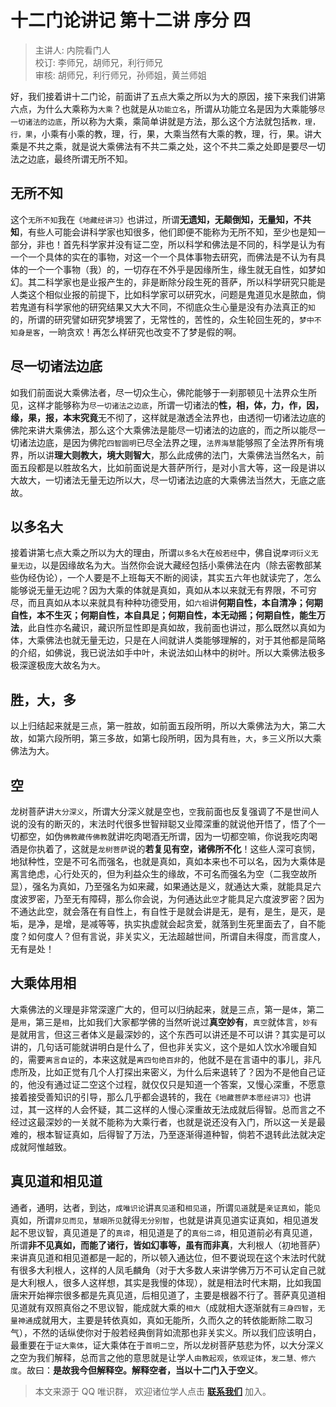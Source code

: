 # 十二门论讲记 第十二讲 序分 四

> 主讲人: 内院看门人 <br />
> 校订: 李师兄，胡师兄，利行师兄 <br />
> 审核: 胡师兄，利行师兄，孙师姐，黄兰师姐 <br />

好，我们接着讲十二门论，前面讲了五点大乘之所以为大的原因，接下来我们讲第六点，为什么大乘称为`大乘`？也就是从`功能立名`，所谓从功能立名是因为大乘能够`尽一切诸法的边底`，所以称为大乘，乘简单讲就是方法，那么这个方法就包括`教，理，行，果`，小乘有小乘的教，理，行，果，大乘当然有大乘的教，理，行，果。讲大乘是不共之乘，就是说大乘佛法有不共二乘之处，这个不共二乘之处即是要尽一切法之边底，最终所谓无所不知。

## 无所不知

这个`无所不知`我在`《地藏经讲习》`也讲过，所谓**无遗知，无颠倒知，无量知，不共知**，有些人可能会讲科学家也知很多，他们即便不能称为无所不知，至少也是知一部分，非也！首先科学家并没有证二空，所以科学和佛法是不同的，科学是认为有一个一个具体的实在的事物，对这一个一个具体事物去研究，而佛法是不认为有具体的一个一个事物（我）的，一切存在不外乎是因缘所生，缘生就无自性，如梦如幻。其二科学家也是业报产生的，非是断除分段生死的菩萨，所以科学研究只能是人类这个相似业报的前提下，比如科学家可以研究水，问题是鬼道见水是脓血，倘若鬼道有科学家他的研究结果又大大不同，不彻底众生心量是没有办法真正的`知`的，所谓的研究譬如研究梦境罢了，无常性的，苦性的，众生轮回生死的，`梦中不知身是客`，一晌贪欢！再怎么样研究也改变不了梦是假的啊。

## 尽一切诸法边底

如我们前面说大乘佛法者，尽一切众生心，佛陀能够于一刹那顿见十法界众生所见，这样才能够称为`尽一切诸法之边底`，所谓一切诸法的**性，相，体，力，作，因，缘，果，报，本末究竟**无不彻了，这样就是澈透全法界也，由透彻一切诸法边底的佛陀来讲大乘佛法，那么这个大乘佛法是能尽一切诸法的边底的，而之所以能尽一切诸法边底，是因为佛陀`四智圆明`已尽全法界之理，`法界海慧`能够照了全法界所有境界，所以讲**理大则教大，境大则智大**，那么此成佛的法门，大乘佛法当然名`大`，前面五段都是以胜故名大，比如前面说是大菩萨所行，是对小言大等，这一段是讲以大故大，一切诸法无量无边所以大，尽一切诸法边底的大乘佛法当然大，无底之底故。

## 以多名大

接着讲第七点大乘之所以为大的理由，所谓`以多名大`在`般若经`中，佛自说`摩诃衍义无量无边`，以是因缘故名为大。当然你会说大藏经包括小乘佛法在内（除去密教部某些伪经伪论），一个人要是不上班每天不断的阅读，其实五六年也就读完了，怎么能够说无量无边呢？因为大乘的体就是真如，真如从本以来就无有界限，不可穷尽，而且真如从本以来就具有种种功德受用，如`六祖`讲**何期自性，本自清净；何期自性，本不生灭；何期自性，本自具足；何期自性，本无动摇；何期自性，能生万法**，此自性亦名藏识，藏识所显性即是真如故，我前面也讲过，那么既然以真如为体，大乘佛法也就无量无边，只是在人间就讲人类能够理解的，对于其他都是简略的介绍，如佛说，我已说法如手中叶，未说法如山林中的树叶。所以大乘佛法极多极深邃极庞大故名为`大`。

## 胜，大，多

以上归结起来就是三点，第一胜故，如前面五段所明，所以大乘佛法为大，第二大故，如第六段所明，第三多故，如第七段所明，因为具有`胜`，`大`，`多`三义所以大乘佛法为大。

## 空

龙树菩萨讲`大分深义`，所谓大分深义就是空也，`空`我前面也反复强调了不是世间人说的没有的断灭的，末法时代很多世智辩聪又业障深重的就说他开悟了，悟了个一切都空，如伪`佛教藏传佛教`就讲吃肉喝酒无所谓，因为一切都空嘛，你说我吃肉喝酒是你执着了，这就是`龙树菩萨`说的**若复见有空，诸佛所不化**！这些人深可哀悯，地狱种性，空是不可名而强名，也就是真如，真如本来也不可以名，因为大乘体是离言绝虑，心行处灭的，但为利益众生的缘故，不可名而强名为空（二我空故所显），强名为真如，乃至强名为如来藏，如果通达是义，就通达大乘，就能具足六度波罗密，乃至无有障碍，那么你会说，为何通达此`空`才能具足六度波罗密？因为不通达此空，就会落在有自性上，有自性于是就会讲是无，是有，是生，是灭，是垢，是净，是增，是减等等，执实执虚就会起贪爱，就落到生死里面去了，自不能度？如何度人？但有言说，非关实义，无法超越世间，所谓自未得度，而言度人，无有是处！

## 大乘体用相

大乘佛法的义理是非常深邃广大的，但可以归纳起来，就是三点，第一是`体`，第二是`用`，第三是`相`，比如我们大家都学佛的当然听说过**真空妙有**，`真空`就体言，`妙有`是就用言，但这三者体义是最深妙的，这个东西可以讲还是不可以讲？其实是可以讲的，几句话可能就讲明白是什么了，但也非关实义，这个是如人饮水冷暖自知的，需要`离言自证`的，本来这就是`离四句绝百非`的，他就不是在言语中的事儿，非凡虑所及，比如正觉有几个人打探出来密义，为什么后来退转了？因为不是他自己证的，他没有通过证二空这个过程，就仅仅只是知道一个答案，又慢心深重，不愿意接着接受善知识的引导，那么几乎都会退转的，我在`《地藏菩萨本愿经讲习》`也讲过，其一这样的人会怀疑，其二这样的人慢心深重故无法成就后得智。总而言之不经过这最深妙的一关就不能称为大乘行者，也就是说还没有入门，所以这一关是最难的，根本智证真如，后得智了万法，乃至逐渐得道种智，倘若不退转此法就决定成就阿惟越致。

## 真见道和相见道

通者，通明，达者，到达，`成唯识论`讲`真见道`和`相见道`，所谓`见道`就是`亲证真如`，能`见`真如，所谓`非见而见`，`慧眼所见`就得`无分别智`，也就是讲真见道实证真如，相见道发起不思议智，真见道是了的`真谛`，相见道是了的`真俗二谛`，相见道前必有真见道，所谓**非不见真如，而能了诸行，皆如幻事等，虽有而非真**，大利根人（初地菩萨）来讲真见道和相见道都是一起的，所以顿入通达位，但不要说现在这个末法时代就有很多大利根人，这样的人凤毛麟角（对于大多数人来讲学佛万万不可认定自己就是大利根人，很多人这样想，其实是我慢的体现），就是相法时代末期，比如我国唐宋开始禅宗很多都是先真见道，后相见道了，主要是根器不行了。菩萨真见道相见道就有双照真俗之不思议智，能成就大乘的`相大`（成就相大逐渐就有`三身四智`，`无量神通`成就用大，主要是转依真如，真如无能所，久而久之的转依能断除二取习气），不然的话纵使你对于般若经典倒背如流那也非关实义。所以我们应该明白，最重要在于`证大乘体`，证大乘体在于`首明二空`，所以龙树菩萨慈悲为怀，以大分深义之空为我们解释，总而言之他的意思就是让学人`由教起观`，`依观证体`，`发二慧、修六度`。故曰：**是故我今但解释空。解释空者，当以十二门入于空义**。  

> 本文来源于 QQ 唯识群， 欢迎诸位学人点击 **[联系我们](https://mp.weixin.qq.com/s/lZCfWjmLjgNR165Tx4_bCQ)** 加入。
